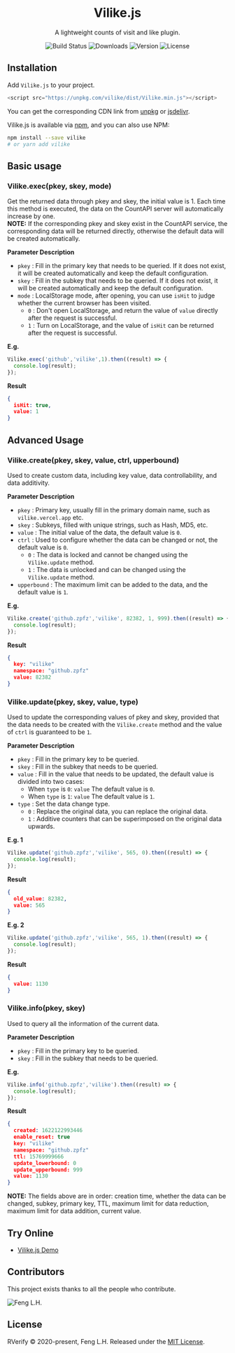 <h1 align="center">Vilike.js</h1>

<p align="center">A lightweight counts of visit and like plugin.</p>

<p align="center">
  <img src="https://img.shields.io/badge/build-passing-brightgreen?style=flat-square" alt="Build Status">
  <img src="https://img.shields.io/npm/dt/vilike?style=flat-square&color=red" alt="Downloads">
  <img src="https://img.shields.io/github/package-json/v/zpfz/Vilike.js?style=flat-square" alt="Version">
  <img src="https://img.shields.io/github/license/zpfz/Vilike.js?style=flat-square&color=blue" alt="License">
</p>

</p>

## Installation

Add `Vilike.js` to your project.

```js
<script src="https://unpkg.com/vilike/dist/Vilike.min.js"></script>
```
You can get the corresponding CDN link from [unpkg](https://unpkg.com/vilike/) or [jsdelivr](https://cdn.jsdelivr.net/gh/zpfz/Vilike.js/dist/).

Vilike.js is available via [npm](https://www.npmjs.com/package/vilike), and you can also use NPM:

```sh
npm install --save vilike
# or yarn add vilike
```

## Basic usage

### Vilike.exec(pkey, skey, mode)  

Get the returned data through pkey and skey, the initial value is 1. Each time this method is executed, the data on the CountAPI server will automatically increase by one.  
**NOTE:** If the corresponding pkey and skey exist in the CountAPI service, the corresponding data will be returned directly, otherwise the default data will be created automatically.

**Parameter Description** 
- `pkey` : Fill in the primary key that needs to be queried. If it does not exist, it will be created automatically and keep the default configuration.
- `skey` : Fill in the subkey that needs to be queried. If it does not exist, it will be created automatically and keep the default configuration.
- `mode` : LocalStorage mode, after opening, you can use `isHit` to judge whether the current browser has been visited.
  - `0` : Don't open LocalStorage, and return the value of `value` directly after the request is successful.
  - `1` : Turn on LocalStorage, and the value of `isHit` can be returned after the request is successful.

**E.g.**

```js
Vilike.exec('github','vilike',1).then((result) => {
  console.log(result);
});
```
**Result**
```json
{
  isHit: true,
  value: 1
}
```

## Advanced Usage 

### Vilike.create(pkey, skey, value, ctrl, upperbound)  
Used to create custom data, including key value, data controllability, and data additivity.

**Parameter Description** 
- `pkey` : Primary key, usually fill in the primary domain name, such as `vilike.vercel.app` etc.
- `skey` : Subkeys, filled with unique strings, such as Hash, MD5, etc.
- `value` : The initial value of the data, the default value is `0`.
- `ctrl` : Used to configure whether the data can be changed or not, the default value is `0`.
  - `0` : The data is locked and cannot be changed using the `Vilike.update` method.
  - `1` : The data is unlocked and can be changed using the `Vilike.update` method.
- `upperbound` : The maximum limit can be added to the data, and the default value is `1`.

**E.g.**

```js
Vilike.create('github.zpfz','vilike', 82382, 1, 999).then((result) => {
  console.log(result);
});
```
**Result**
```json
{
  key: "vilike"
  namespace: "github.zpfz"
  value: 82382
}
```

### Vilike.update(pkey, skey, value, type)
Used to update the corresponding values of pkey and skey, provided that the data needs to be created with the `Vilike.create` method and the value of `ctrl` is guaranteed to be `1`.  

**Parameter Description** 
- `pkey` : Fill in the primary key to be queried.
- `skey` : Fill in the subkey that needs to be queried.
- `value` : Fill in the value that needs to be updated, the default value is divided into two cases:
  - When `type` is `0`: `value` The default value is `0`.
  - When `type` is `1`: `value` The default value is `1`.
- `type` : Set the data change type.
  - `0` : Replace the original data, you can replace the original data.
  - `1` : Additive counters that can be superimposed on the original data upwards.

**E.g. 1**

```js
Vilike.update('github.zpfz','vilike', 565, 0).then((result) => {
  console.log(result);
});
```

**Result**
```json
{
  old_value: 82382,
  value: 565
}
```
**E.g. 2**

```js
Vilike.update('github.zpfz','vilike', 565, 1).then((result) => {
  console.log(result);
});
```

**Result**
```json
{
  value: 1130
}
```
### Vilike.info(pkey, skey)
Used to query all the information of the current data.

**Parameter Description** 
- `pkey` : Fill in the primary key to be queried.
- `skey` : Fill in the subkey that needs to be queried.

**E.g.**
```js
Vilike.info('github.zpfz','vilike').then((result) => {
  console.log(result);
});
```

**Result**
```json
{
  created: 1622122993446
  enable_reset: true
  key: "vilike"
  namespace: "github.zpfz"
  ttl: 15769999666
  update_lowerbound: 0
  update_upperbound: 999
  value: 1130
}
```
**NOTE:** The fields above are in order: creation time, whether the data can be changed, subkey, primary key, TTL, maximum limit for data reduction, maximum limit for data addition, current value.

## Try Online
* [Vilike.js Demo](https://goog.tech/Vilike.js/example/upvote.html)

## Contributors

This project exists thanks to all the people who contribute.

![Feng L.H.](https://avatars2.githubusercontent.com/u/49757965?s=60&v=4)


## License

RVerify © 2020-present, Feng L.H. Released under the [MIT License](https://mit-license.org/).
